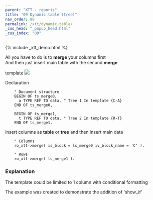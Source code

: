 ```yaml
---
parent: "XTT - reports"
title: "09 Dynamic table (tree)"
nav_order: 90
permalink: /xtt/dynamic-table/
_cus_head: "_popup_head.html"
_cus_index: "09"
---
```


{% include _xtt_demo.html %}

All you have to do is to **merge** your columns first<br/>
And then just insert main table with the second **merge**

template
![](https://raw.githubusercontent.com/wiki/bizhuka/xtt/img/09_templ.png)


Declaration
```abap
    " Document structure
    BEGIN OF ts_merge0,
      a TYPE REF TO data, " Tree 1 In template {C-A}
    END OF ts_merge0,

    BEGIN OF ts_merge1,
      t TYPE REF TO data, " Tree 2 In template {R-T}
    END OF ts_merge1.
```

Insert columns as __table__ or __tree__ and then insert main data
```abap
    " Columns
    ro_xtt->merge( is_block = ls_merge0 iv_block_name = 'C' ).

    " Rows
    ro_xtt->merge( ls_merge1 ).
```

### Explanation
The template could be limited to 1 column with conditional formatting

The example was created to demonstrate the addition of 'show_if'